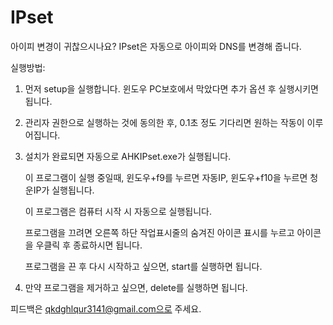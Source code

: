 # IPset
아이피 변경이 귀찮으시나요? IPset은 자동으로 아이피와 DNS를 변경해 줍니다.

실행방법:

1. 먼저 setup을 실행합니다. 윈도우 PC보호에서 막았다면 추가 옵션 후 실행시키면 됩니다.

2. 관리자 권한으로 실행하는 것에 동의한 후, 0.1초 정도 기다리면 원하는 작동이 이루어집니다.

3. 설치가 완료되면 자동으로 AHKIPset.exe가 실행됩니다.

   이 프로그램이 실행 중일때, 윈도우+f9를 누르면 자동IP, 윈도우+f10을 누르면 청운IP가 실행됩니다.

   이 프로그램은 컴퓨터 시작 시 자동으로 실행됩니다.

   프로그램을 끄려면 오른쪽 하단 작업표시줄의 숨겨진 아이콘 표시를 누르고 아이콘을 우클릭 후 종료하시면 됩니다.

   프로그램을 끈 후 다시 시작하고 싶으면, start를 실행하면 됩니다.

4. 만약 프로그램을 제거하고 싶으면, delete를 실행하면 됩니다.


피드백은 qkdghlqur3141@gmail.com으로 주세요.
